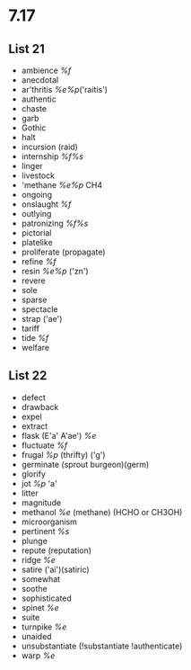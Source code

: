 # 7.17
## List 21
* ambience *%f*
* anecdotal
* ar'thritis *%e%p*('raitis')
* authentic
* chaste
* garb
* Gothic
* halt
* incursion (raid)
* internship *%f%s*
* linger
* livestock
* 'methane *%e%p* CH4
* ongoing
* onslaught *%f*
* outlying
* patronizing *%f%s*
* pictorial
* platelike
* proliferate (propagate)
* refine *%f*
* resin *%e%p* ('zn')
* revere 
* sole
* sparse
* spectacle
* strap ('ae')
* tariff
* tide *%f*
* welfare

## List 22
* defect
* drawback
* expel
* extract
* flask (E'a' A'ae') *%e*
* fluctuate *%f*
* frugal *%p* (thrifty) ('g')
* germinate (sprout burgeon)(germ)
* glorify
* jot *%p* 'a'
* litter
* magnitude
* methanol *%e* (methane) (HCHO or CH3OH)
* microorganism
* pertinent *%s*
* plunge
* repute (reputation)
* ridge *%e*
* satire ('ai')(satiric)
* somewhat
* soothe
* sophisticated
* spinet *%e*
* suite
* turnpike *%e*
* unaided
* unsubstantiate (!substantiate !authenticate)
* warp *%e*

